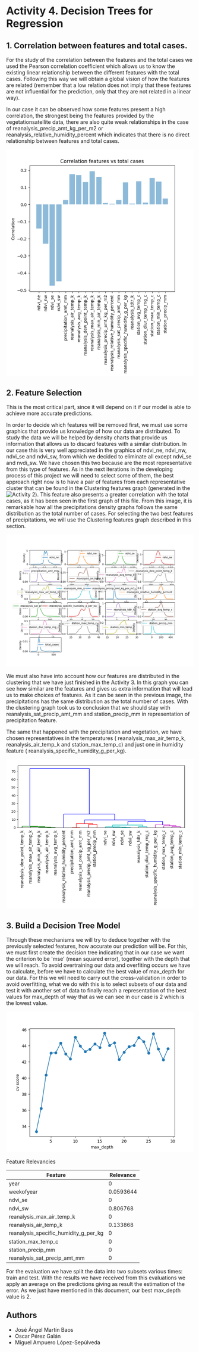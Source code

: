 # Activity 4. Decision Trees for Regression

## 1. Correlation between features and total cases.
For the study of the correlation between the features and the total cases we used the Pearson correlation coefficient which allows us to know the existing linear relationship between the different features with the total cases. Following this way we will obtain a global vision of how the features are related (remember that a low relation does not imply that these features are not influential for the prediction, only that they are not related in a linear way).

In our case it can be observed how some features present a high correlation, the strongest being the features provided by the vegetationsatellite data, there are also quite weak relationships in the case of reanalysis_precip_amt_kg_per_m2 or
reanalysis_relative_humidity_percent which indicates that there is no direct relationship between features and total cases.

![Correlations](images/correlation.png)

## 2. Feature Selection
This is the most critical part, since it will depend on it if our model is able to achieve more accurate predictions.

In order to decide which features will be removed first, we must use some graphics that provide us knowledge of how our data are distributed. To study the data we will be helped by density charts that provide us information that allows us to discard features with a similar distribution. In our case this is very well appreciated in the graphics of ndvi_ne, ndvi_nw, ndvi_se and ndvi_sw, from which we decided to eliminate all except ndvi_se and nvdi_sw. We have chosen this two because are the most representative from this type of features. As in the next iterations in the developing process of this project we will need to select some of them, the best approach right now is to have a pair of features  from each representative cluster that can be found in the Clustering features graph (generated in the ![Activity 2](../Activity_2)).  This feature also presents a greater correlation with the total cases, as it has been seen in the first graph of this file. From this image, it is remarkable how all the precipitations density graphs follows the same distribution as the total number of cases. For selecting the two best features of precipitations, we will use the Clustering features graph described in this section.

![Density_Plot](images/Density_Plot.png)

We must also have into account how our features are distributed in the clustering that we have just finished in the Activity 3. In this graph you can see how similar are the features and gives us extra information that will lead us to make choices of features. As it can be seen in the previous image, the precipitations has the same distribution as the total number of cases. With the clustering graph took us to conclusion that we should stay with reanalysis_sat_precip_amt_mm and station_precip_mm in  representation of precipitation feature.

The same that happened with the precipitation and vegetation, we have chosen  representatives in the temperatures ( reanalysis_max_air_temp_k, reanalysis_air_temp_k and  station_max_temp_c) and just one in humidity feature ( reanalysis_specific_humidity_g_per_kg).

![Clustering_features](images/clustering_features.png)


## 3. Build a Decision Tree Model
Through these mechanisms we will try to deduce together with the previously selected features, how accurate our prediction will be. For this, we must first create the decision tree indicating that in our case we want the criterion to be 'mse' (mean squared error), together with the depth that we will reach. To avoid overtraining our data and overfiting occurs we have to calculate, before we have to calculate the best value of max_depth for our data. For this we will need to carry out the cross-validation in order to avoid overfitting, what we do with this is to select subsets of our data and test it with another set of data to finally reach a representation of the best values for max_depth of way that as we can see in our case is 2 which is the lowest value.

![Cross_Validation](images/Cross_Validation.png)

Feature Relevancies

| Feature                               	| Relevance 	|
|---------------------------------------	|-----------	|
| year                                  	| 0         	|
| weekofyear                            	| 0.0593644 	|
| ndvi_se                               	| 0         	|
| ndvi_sw                               	| 0.806768  	|
| reanalysis_max_air_temp_k             	| 0         	|
| reanalysis_air_temp_k                 	| 0.133868  	|
| reanalysis_specific_humidity_g_per_kg 	| 0         	|
| station_max_temp_c                    	| 0         	|
| station_precip_mm                     	| 0         	|
| reanalysis_sat_precip_amt_mm          	| 0         	|

For the evaluation we have split the data into two subsets various times: train and test. With the results we have received from this evaluations we apply an average on the predictions giving as result the estimation of the error. As we just have mentioned in this document, our best max_depth value is 2.

## Authors
* José Ángel Martín Baos
* Oscar Pérez Galán
* Miguel Ampuero López-Sepúlveda
